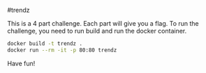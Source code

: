 #trendz

This is a 4 part challenge. Each part will give you a flag. To run the challenge, you need to run build and run the docker container.
```bash
docker build -t trendz .
docker run --rm -it -p 80:80 trendz
```

Have fun!